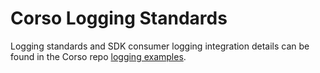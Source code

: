 # Corso Logging Standards

Logging standards and SDK consumer logging integration details can be found in the Corso repo [logging examples](https://github.com/alcionai/corso/blob/main/src/pkg/logger/example_logger_test.go).
